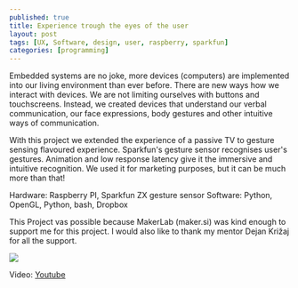 ```yaml
---
published: true
title: Experience trough the eyes of the user
layout: post
tags: [UX, Software, design, user, raspberry, sparkfun]
categories: [programming]
---
```

Embedded systems are no joke, more devices (computers) are implemented into our living environment than ever before. There are new ways how we interact with devices. We are not limiting ourselves with buttons and touchscreens. Instead, we created devices that understand our verbal communication, our face expressions, body gestures and other intuitive ways of communication.

With this project we extended the experience of a passive TV to gesture sensing flavoured experience. Sparkfun's gesture sensor recognises user's gestures. Animation and low response latency give it the immersive and intuitive recognition. We used it for marketing purposes, but it can be much more than that!

Hardware: Raspberry PI, Sparkfun ZX gesture sensor
Software: Python, OpenGL, Python, bash, Dropbox

This Project vas possible because MakerLab (maker.si) was kind enough to support me for this project.
I would also like to thank my mentor Dejan Križaj for all the support.

![](https://pbs.twimg.com/media/ChMmEZ5W4AAzAUx.jpg)

Video: [Youtube](https://www.youtube.com/watch?v=Ipn6qXdM1Bw&feature=youtu.be)